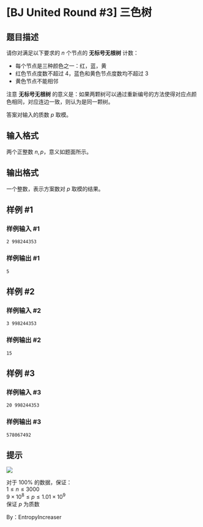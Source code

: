 # [BJ United Round #3] 三色树

## 题目描述

请你对满足以下要求的 $n$ 个节点的 **无标号无根树** 计数： 
 
- 每个节点是三种颜色之一：红，蓝，黄
- 红色节点度数不超过 $4$，蓝色和黄色节点度数均不超过 $3$  
- 黄色节点不能相邻

注意 **无标号无根树** 的意义是：如果两颗树可以通过重新编号的方法使得对应点颜色相同，对应连边一致，则认为是同一颗树。

答案对输入的质数 $p$ 取模。

## 输入格式

两个正整数 $n,p$，意义如题面所示。

## 输出格式

一个整数，表示方案数对 $p$ 取模的结果。

## 样例 #1

### 样例输入 #1
```
2 998244353
```

### 样例输出 #1

```
5
```

## 样例 #2

### 样例输入 #2
```
3 998244353
```

### 样例输出 #2

```
15
```

## 样例 #3

### 样例输入 #3
```
20 998244353
```

### 样例输出 #3

```
578067492
```

## 提示

![](https://i.niupic.com/images/2019/09/08/_51.png)  

对于 $100\%$ 的数据，保证：  
$1\le n \le 3000$  
$9\times 10^8 \le p \le 1.01 \times 10^9$   
保证 $p$ 为质数

By：EntropyIncreaser
